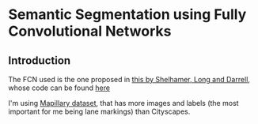 # Semantic Segmentation using Fully Convolutional Networks

## Introduction
The FCN used is the one proposed in [this by Shelhamer, Long
and Darrell](https://arxiv.org/pdf/1605.06211.pdf), whose code can be found [here](https://github.com/shelhamer/fcn.berkeleyvision.org)

I'm using [Mapillary dataset](http://blog.mapillary.com/product/2017/05/03/mapillary-vistas-dataset.html), that has more images and labels (the most important for me being lane markings) than Cityscapes.

